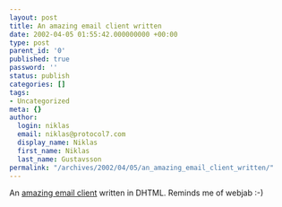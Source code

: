 ```yaml
---
layout: post
title: An amazing email client written
date: 2002-04-05 01:55:42.000000000 +00:00
type: post
parent_id: '0'
published: true
password: ''
status: publish
categories: []
tags:
- Uncategorized
meta: {}
author:
  login: niklas
  email: niklas@protocol7.com
  display_name: Niklas
  first_name: Niklas
  last_name: Gustavsson
permalink: "/archives/2002/04/05/an_amazing_email_client_written/"
---
```

An [amazing email client](http://www.oddpost.com/) written in DHTML. Reminds me of webjab :-)

